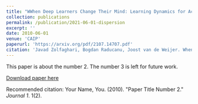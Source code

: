 ```yaml
---
title: "WWhen Deep Learners Change Their Mind: Learning Dynamics for Active Learning"
collection: publications
permalink: /publication/2021-06-01-dispersion
excerpt: ''
date: 2010-06-01
venue: 'CAIP'
paperurl: 'https://arxiv.org/pdf/2107.14707.pdf'
citation: 'Javad Zolfaghari, Bogdan Raducanu, Joost van de Weijer. When Deep Learners Change Their Mind: Learning Dynamics for Active Learning. Proceedings of 19th International Conference on Computer Analysis of Images and Patterns (CAIP), 2021.'
---
```

This paper is about the number 2. The number 3 is left for future work.

[Download paper here](http://academicpages.github.io/files/paper2.pdf)

Recommended citation: Your Name, You. (2010). "Paper Title Number 2." <i>Journal 1</i>. 1(2).
